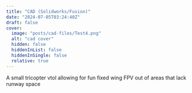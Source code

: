 ```yaml
---
title: "CAD (Solidworks/Fusion)"
date: "2024-07-05T03:24:40Z"
draft: false
cover:
  image: "posts/cad-files/Test4.png"
  alt: "cad cover"
  hidden: false
  hiddenInList: false
  hiddenInSingle: false
  relative: true
---
```


A small tricopter vtol allowing for fun fixed wing FPV out of areas that lack runway space
